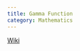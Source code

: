 ```yaml
---
title: Gamma Function
category: Mathematics
---
```

[Wiki](https://en.wikipedia.org/wiki/Gamma_function)
